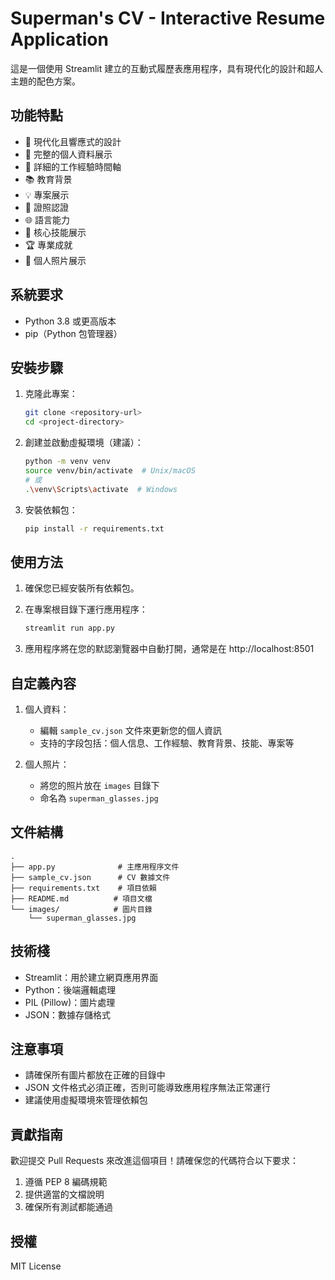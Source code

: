 # Superman's CV - Interactive Resume Application

這是一個使用 Streamlit 建立的互動式履歷表應用程序，具有現代化的設計和超人主題的配色方案。

## 功能特點

- 🎨 現代化且響應式的設計
- 💼 完整的個人資料展示
- 🏢 詳細的工作經驗時間軸
- 📚 教育背景
- 💡 專案展示
- 📜 證照認證
- 🌐 語言能力
- 🎯 核心技能展示
- 🏆 專業成就
- 👤 個人照片展示

## 系統要求

- Python 3.8 或更高版本
- pip（Python 包管理器）

## 安裝步驟

1. 克隆此專案：
   ```bash
   git clone <repository-url>
   cd <project-directory>
   ```

2. 創建並啟動虛擬環境（建議）：
   ```bash
   python -m venv venv
   source venv/bin/activate  # Unix/macOS
   # 或
   .\venv\Scripts\activate  # Windows
   ```

3. 安裝依賴包：
   ```bash
   pip install -r requirements.txt
   ```

## 使用方法

1. 確保您已經安裝所有依賴包。

2. 在專案根目錄下運行應用程序：
   ```bash
   streamlit run app.py
   ```

3. 應用程序將在您的默認瀏覽器中自動打開，通常是在 http://localhost:8501

## 自定義內容

1. 個人資料：
   - 編輯 `sample_cv.json` 文件來更新您的個人資訊
   - 支持的字段包括：個人信息、工作經驗、教育背景、技能、專案等

2. 個人照片：
   - 將您的照片放在 `images` 目錄下
   - 命名為 `superman_glasses.jpg`

## 文件結構

```
.
├── app.py              # 主應用程序文件
├── sample_cv.json      # CV 數據文件
├── requirements.txt    # 項目依賴
├── README.md          # 項目文檔
└── images/            # 圖片目錄
    └── superman_glasses.jpg
```

## 技術棧

- Streamlit：用於建立網頁應用界面
- Python：後端邏輯處理
- PIL (Pillow)：圖片處理
- JSON：數據存儲格式

## 注意事項

- 請確保所有圖片都放在正確的目錄中
- JSON 文件格式必須正確，否則可能導致應用程序無法正常運行
- 建議使用虛擬環境來管理依賴包

## 貢獻指南

歡迎提交 Pull Requests 來改進這個項目！請確保您的代碼符合以下要求：

1. 遵循 PEP 8 編碼規範
2. 提供適當的文檔說明
3. 確保所有測試都能通過

## 授權

MIT License
